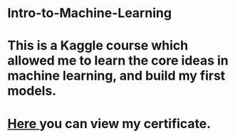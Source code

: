 # Intro-to-Machine-Learning
# This is a Kaggle course which allowed me to learn the core ideas in machine learning, and build my first models.

# <a href="https://www.kaggle.com/learn/certification/liliamahdid/intro-to-machine-learning"> Here </a> you can view my certificate.
